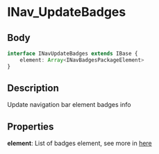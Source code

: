 # INav_UpdateBadges

## Body

```typescript
interface INavUpdateBadges extends IBase {
    element: Array<INavBadgesPackageElement>
}
```

## Description

Update navigation bar element badges info

## Properties

**element**: List of badges element, see more in [here](./INavBadgesPackageElement.md)